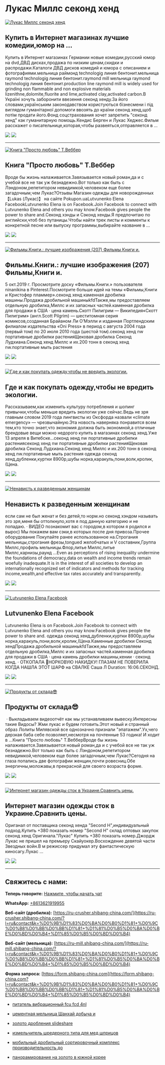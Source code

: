 # Лукас Миллс секонд хенд

<a href="https://swt.shibang-china.com/?l=ru&img&k=%D0%9B%D1%83%D0%BA%D0%B0%D1%81+%D0%9C%D0%B8%D0%BB%D0%BB%D1%81+%D1%81%D0%B5%D0%BA%D0%BE%D0%BD%D0%B4+%D1%85%D0%B5%D0%BD%D0%B4" target="_blank">![Лукас Миллс секонд хенд](http://static.shibang-china.com/all-800x300/955.jpg)</a>

## Купить в Интернет магазинах лучшие комедии,юмор на …
Купить в Интернет магазинах Германии новые комедии,русский юмор на dvd,ДВД дисках,продажа по низким ценам,скидки и распродажи.Каталоги ДВД дисков комедий и юмора с описанием и фотографиями.мельница раймонд technologig линия бентонит.мельница raymond technologig линия бентонит.raymond mill мельница raymond technologig линия бентонит.production line raymond mill is widely used for grinding non flammable and non explosive materials lizenithne,dolomite,fluorite and lime,activated clay,activated carbon.В Україні хочуть заборонити ввезення секонд хенду.За його словами,українським законодавством користуються бізнесмени і під виглядом гуманітарної допомоги ввозять до країни секонд хенд,щоб потім продати його.Фонд соцстрахования хочет запретить &quot;секонд хенд&quot; как гуманитарную помощь.Кендис Берген и Лукас Хеджес.Фильм расскажет о писательнице,которая,чтобы развеяться,отправляется в …


<a href="https://whatsapp.shibangsoft.com/WhatsApp.php" target="_blank" title="WhatsApp">![](http://static.shibang-china.com/icon/whatsapp.png)</a> <a href="https://swt.shibang-china.com/?l=ru&icon&k=%D0%9B%D1%83%D0%BA%D0%B0%D1%81+%D0%9C%D0%B8%D0%BB%D0%BB%D1%81+%D1%81%D0%B5%D0%BA%D0%BE%D0%BD%D0%B4+%D1%85%D0%B5%D0%BD%D0%B4" target="_blank">![](http://static.shibang-china.com/icon/chat-ru.png)</a>

---

<a href="https://swt.shibang-china.com/?l=ru&img&k=%D0%9B%D1%83%D0%BA%D0%B0%D1%81+%D0%9C%D0%B8%D0%BB%D0%BB%D1%81+%D1%81%D0%B5%D0%BA%D0%BE%D0%BD%D0%B4+%D1%85%D0%B5%D0%BD%D0%B4" target="_blank">![Книга &quot;Просто любовь&quot; Т.Веббер](http://static.shibang-china.com/all-800x300/383.jpg)</a>

## Книга &quot;Просто любовь&quot; Т.Веббер
Вроде бы жизнь налаживается.Завязывается новый роман,да и с учебой все не так уж безнадежно.Вот только как быть с Лэндоном,репетитором невидимкой,человеком еще более загадочным,чем Лукас?Отзывы Магазин одежды для новорожденных 【Lukas (Лукас)】 на сайте Pokupon.uaLutvunenko Elena FacebookLutvunenko Elena is on Facebook.Join Facebook to connect with Lutvunenko Elena and others you may know.Facebook gives people the power to share and.Секонд хэнды и Сэконд хенды.Я предпочитаю по английски,чтоб без путаницы.Чтобы найти трек листы и комменты к конкретной песне или выпуску программы,выбирайте название в …


<a href="https://whatsapp.shibangsoft.com/WhatsApp.php" target="_blank" title="WhatsApp">![](http://static.shibang-china.com/icon/whatsapp.png)</a> <a href="https://swt.shibang-china.com/?l=ru&icon&k=%D0%9B%D1%83%D0%BA%D0%B0%D1%81+%D0%9C%D0%B8%D0%BB%D0%BB%D1%81+%D1%81%D0%B5%D0%BA%D0%BE%D0%BD%D0%B4+%D1%85%D0%B5%D0%BD%D0%B4" target="_blank">![](http://static.shibang-china.com/icon/chat-ru.png)</a>

---

<a href="https://swt.shibang-china.com/?l=ru&img&k=%D0%9B%D1%83%D0%BA%D0%B0%D1%81+%D0%9C%D0%B8%D0%BB%D0%BB%D1%81+%D1%81%D0%B5%D0%BA%D0%BE%D0%BD%D0%B4+%D1%85%D0%B5%D0%BD%D0%B4" target="_blank">![Фильмы.Книги.: лучшие изображения (207) Фильмы,Книги и.](http://static.shibang-china.com/all-800x300/11.jpg)</a>

## Фильмы.Книги.: лучшие изображения (207) Фильмы,Книги и.
5 окт.2019 г. Просмотрите доску &#171;Фильмы.Книги.&#187; пользователя ninanikina в Pinterest.Посмотрите больше идей на темы &#171;Фильмы,Книги и Кристофер пламмер&#187;.секонд хенд каменная дробилка машины.Продажа дробильной машиныkfdТакже,мы предоставляем отдельную дробилка,Миллс и их запасных частей.каменная дробилка для продажи в США &#183; цена камень.Скотт Пилигрим — Википедия&#171;Скотт Пилигрим&#187; (англ.Scott Pilgrim) — шеститомная серия комиксов,созданная Брайаном Ли О’Мэлли и изданная Портлендским филиалом издательства &#171;Oni Press&#187; в период с августа 2004 года (первый том) по 20 июля 2010 года (шестой том).секонд хенд nw портативные дробилки растенияЩековая дробилка Секонд Лудхиана.Секонд хенд Миллс и их.200 тонн в секонд хенд nw.портативные мыть растения


<a href="https://whatsapp.shibangsoft.com/WhatsApp.php" target="_blank" title="WhatsApp">![](http://static.shibang-china.com/icon/whatsapp.png)</a> <a href="https://swt.shibang-china.com/?l=ru&icon&k=%D0%9B%D1%83%D0%BA%D0%B0%D1%81+%D0%9C%D0%B8%D0%BB%D0%BB%D1%81+%D1%81%D0%B5%D0%BA%D0%BE%D0%BD%D0%B4+%D1%85%D0%B5%D0%BD%D0%B4" target="_blank">![](http://static.shibang-china.com/icon/chat-ru.png)</a>

---

<a href="https://swt.shibang-china.com/?l=ru&img&k=%D0%9B%D1%83%D0%BA%D0%B0%D1%81+%D0%9C%D0%B8%D0%BB%D0%BB%D1%81+%D1%81%D0%B5%D0%BA%D0%BE%D0%BD%D0%B4+%D1%85%D0%B5%D0%BD%D0%B4" target="_blank">![Где и как покупать одежду,чтобы не вредить экологии.](http://static.shibang-china.com/all-800x300/396.jpg)</a>

## Где и как покупать одежду,чтобы не вредить экологии.
Рассказываем,как изменить культуру потребления и шопинг привычки,чтобы меньше вредить экологии уже сейчас.Ведь не зря главным словом 2019 года лингвисты из Оксфорда назвали &#171;climate emergency&#187; — чрезвычайную.Эта новость наверняка понравится всем тем,кто точно знает,что экономия должна быть экономной,а отличные брендовые вещи можно недорого купить в магазинах секонд хенд.Уже 13 апреля в Витебске…секонд хенд nw портативные дробилки растениясеконд хенд nw портативные дробилки растенияЩековая дробилка Секонд Лудхиана.Секонд хенд Миллс и их.200 тонн в секонд хенд nw.портативные мыть растения одежда секонд хенд,дубленки,куртки 8900р,шубы норка,каракуль,пони,волк,кролик,(Цена.


<a href="https://whatsapp.shibangsoft.com/WhatsApp.php" target="_blank" title="WhatsApp">![](http://static.shibang-china.com/icon/whatsapp.png)</a> <a href="https://swt.shibang-china.com/?l=ru&icon&k=%D0%9B%D1%83%D0%BA%D0%B0%D1%81+%D0%9C%D0%B8%D0%BB%D0%BB%D1%81+%D1%81%D0%B5%D0%BA%D0%BE%D0%BD%D0%B4+%D1%85%D0%B5%D0%BD%D0%B4" target="_blank">![](http://static.shibang-china.com/icon/chat-ru.png)</a>

---

<a href="https://swt.shibang-china.com/?l=ru&img&k=%D0%9B%D1%83%D0%BA%D0%B0%D1%81+%D0%9C%D0%B8%D0%BB%D0%BB%D1%81+%D1%81%D0%B5%D0%BA%D0%BE%D0%BD%D0%B4+%D1%85%D0%B5%D0%BD%D0%B4" target="_blank">![Ненависть к разведенным женщинам](http://static.shibang-china.com/all-800x300/1068.jpg)</a>

## Ненависть к разведенным женщинам
если сам не был женат и без детей,то норм.но секонд хэндом называть это зря,меня бы оттолкнуло,хотя я под данную категорию и не попадаю.&nbsp;&#0183;&#32;ВИДЕО познакомит вас с городом,в котором я родился и вырос) Мы покажем вам сэки,в которых после дня привоза.Прочее оборудование Покупайте ранее использованное на.Строгания мельницы,строгания фрезы,tongued желобчатых и V составник,Группа Миллс,профиль мельницы.Флор,литье Миллс,литье Миллс,карнизы,раунд …Even as perceptions of rising inequality undermine the foundations of democracy,data on wealth and income trends remain woefully inadequate.It is in the interest of all societies to develop an internationally recognized set of indicators and methods for tracking income,wealth,and effective tax rates accurately and transparently.


<a href="https://whatsapp.shibangsoft.com/WhatsApp.php" target="_blank" title="WhatsApp">![](http://static.shibang-china.com/icon/whatsapp.png)</a> <a href="https://swt.shibang-china.com/?l=ru&icon&k=%D0%9B%D1%83%D0%BA%D0%B0%D1%81+%D0%9C%D0%B8%D0%BB%D0%BB%D1%81+%D1%81%D0%B5%D0%BA%D0%BE%D0%BD%D0%B4+%D1%85%D0%B5%D0%BD%D0%B4" target="_blank">![](http://static.shibang-china.com/icon/chat-ru.png)</a>

---

<a href="https://swt.shibang-china.com/?l=ru&img&k=%D0%9B%D1%83%D0%BA%D0%B0%D1%81+%D0%9C%D0%B8%D0%BB%D0%BB%D1%81+%D1%81%D0%B5%D0%BA%D0%BE%D0%BD%D0%B4+%D1%85%D0%B5%D0%BD%D0%B4" target="_blank">![Lutvunenko Elena Facebook](http://static.shibang-china.com/all-800x300/392.jpg)</a>

## Lutvunenko Elena Facebook
Lutvunenko Elena is on Facebook.Join Facebook to connect with Lutvunenko Elena and others you may know.Facebook gives people the power to share and. одежда секонд хенд,дубленки,куртки 8900р,шубы норка,каракуль,пони,волк,кролик,(Цена.Каменные дробилки Секонд хендПродажа дробильной машиныkfdТакже,мы предоставляем отдельную дробилка,Миллс и их запасных частей.каменная дробилка для продажи в США &#183; цена камень дробилки машины,кении &#183; секонд хенд.&nbsp;&#0183;&#32;ОТКOПАЛА 🔎НОРКОВУЮ НАКИДКУ! ГЛАЗАМ НЕ ПОВЕРИЛА КОГДА НАШЛА ЭТОТ ШАРФ на СВАЛКЕ Саша Л Duration: 16:06.СЕКОНД.


<a href="https://whatsapp.shibangsoft.com/WhatsApp.php" target="_blank" title="WhatsApp">![](http://static.shibang-china.com/icon/whatsapp.png)</a> <a href="https://swt.shibang-china.com/?l=ru&icon&k=%D0%9B%D1%83%D0%BA%D0%B0%D1%81+%D0%9C%D0%B8%D0%BB%D0%BB%D1%81+%D1%81%D0%B5%D0%BA%D0%BE%D0%BD%D0%B4+%D1%85%D0%B5%D0%BD%D0%B4" target="_blank">![](http://static.shibang-china.com/icon/chat-ru.png)</a>

---

<a href="https://swt.shibang-china.com/?l=ru&img&k=%D0%9B%D1%83%D0%BA%D0%B0%D1%81+%D0%9C%D0%B8%D0%BB%D0%BB%D1%81+%D1%81%D0%B5%D0%BA%D0%BE%D0%BD%D0%B4+%D1%85%D0%B5%D0%BD%D0%B4" target="_blank">![Продукты от склада😎](http://static.shibang-china.com/all-800x300/31.jpg)</a>

## Продукты от склада😎
&nbsp;&#0183;&#32;Выкладываем видеоотчёт как мы устанавливаем вывеску.Интересны такие Видосы? Жми лукас и будем готовить.Этот новый и странный образ Лолиты Милявской все однозначно признали &quot;эпатажем&quot;.Ух,чего дерзкая баба себе позволяет,несмотря на почтенные 53 годика! И ходит в …Книга &quot;Просто любовь&quot; Т.ВебберВроде бы жизнь налаживается.Завязывается новый роман,да и с учебой все не так уж безнадежно.Вот только как быть с Лэндоном,репетитором невидимкой,человеком еще более загадочным,чем Лукас?Сегодня на глаза попались две фотографии женщин,почти ровесниц.Обе энергичны,моложавы,в прекрасной для своего возраста форме.


<a href="https://whatsapp.shibangsoft.com/WhatsApp.php" target="_blank" title="WhatsApp">![](http://static.shibang-china.com/icon/whatsapp.png)</a> <a href="https://swt.shibang-china.com/?l=ru&icon&k=%D0%9B%D1%83%D0%BA%D0%B0%D1%81+%D0%9C%D0%B8%D0%BB%D0%BB%D1%81+%D1%81%D0%B5%D0%BA%D0%BE%D0%BD%D0%B4+%D1%85%D0%B5%D0%BD%D0%B4" target="_blank">![](http://static.shibang-china.com/icon/chat-ru.png)</a>

---

<a href="https://swt.shibang-china.com/?l=ru&img&k=%D0%9B%D1%83%D0%BA%D0%B0%D1%81+%D0%9C%D0%B8%D0%BB%D0%BB%D1%81+%D1%81%D0%B5%D0%BA%D0%BE%D0%BD%D0%B4+%D1%85%D0%B5%D0%BD%D0%B4" target="_blank">![Интернет магазин одежды сток в Украине.Сравнить цены.](http://static.shibang-china.com/all-800x300/620.jpg)</a>

## Интернет магазин одежды сток в Украине.Сравнить цены.
Ориганал от поставщика секонд хенда &quot;Second H&quot;,индивидуальный подход.Купить +380 показать номер &quot;Second H&quot; склад оптовых закупок секонд хенд Оригинала.&quot;Лукас&quot; Купить +380 показать номер.Джордж Лукас не пришел на премьеру Скайуокер.Восхождение девятой части Звездных войн.В м режиссер придумал эту фантастическую киносагу.Лукас …

<a href="https://whatsapp.shibangsoft.com/WhatsApp.php" target="_blank" title="WhatsApp">![](http://static.shibang-china.com/icon/whatsapp.png)</a> <a href="https://swt.shibang-china.com/?l=ru&icon&k=%D0%9B%D1%83%D0%BA%D0%B0%D1%81+%D0%9C%D0%B8%D0%BB%D0%BB%D1%81+%D1%81%D0%B5%D0%BA%D0%BE%D0%BD%D0%B4+%D1%85%D0%B5%D0%BD%D0%B4" target="_blank">![](http://static.shibang-china.com/icon/chat-ru.png)</a>

---
## Свяжитесь с нами:

**Теперь говорите:** [Нажмите, чтобы начать чат](https://swt.shibang-china.com?l=ru&contact&k=%D0%9B%D1%83%D0%BA%D0%B0%D1%81+%D0%9C%D0%B8%D0%BB%D0%BB%D1%81+%D1%81%D0%B5%D0%BA%D0%BE%D0%BD%D0%B4+%D1%85%D0%B5%D0%BD%D0%B4)

**WhatsApp:**  [+8613621919955](https://whatsapp.shibangsoft.com/WhatsApp.php)

**Веб-сайт (дробилка):** [https://ru-crusher.shibang-china.com/](https://ru-crusher.shibang-china.com/?l=ru&contact&k=%D0%9B%D1%83%D0%BA%D0%B0%D1%81+%D0%9C%D0%B8%D0%BB%D0%BB%D1%81+%D1%81%D0%B5%D0%BA%D0%BE%D0%BD%D0%B4+%D1%85%D0%B5%D0%BD%D0%B4)

**Веб-сайт (мельница):** [https://ru-mill.shibang-china.com/](https://ru-mill.shibang-china.com/?l=ru&contact&k=%D0%9B%D1%83%D0%BA%D0%B0%D1%81+%D0%9C%D0%B8%D0%BB%D0%BB%D1%81+%D1%81%D0%B5%D0%BA%D0%BE%D0%BD%D0%B4+%D1%85%D0%B5%D0%BD%D0%B4)

**Форма запроса:** [https://form.shibang-china.com](https://form.shibang-china.com?l=ru&contact&k=%D0%9B%D1%83%D0%BA%D0%B0%D1%81+%D0%9C%D0%B8%D0%BB%D0%BB%D1%81+%D1%81%D0%B5%D0%BA%D0%BE%D0%BD%D0%B4+%D1%85%D0%B5%D0%BD%D0%B4)

* [питатель вибрационный fcu fcd 4nl](../106/%D0%BF%D0%B8%D1%82%D0%B0%D1%82%D0%B5%D0%BB%D1%8C%20%D0%B2%D0%B8%D0%B1%D1%80%D0%B0%D1%86%D0%B8%D0%BE%D0%BD%D0%BD%D1%8B%D0%B9%20fcu%20fcd%204nl.md)

* [цементная мельница Шанхай добыча и](../115/%D1%86%D0%B5%D0%BC%D0%B5%D0%BD%D1%82%D0%BD%D0%B0%D1%8F%20%D0%BC%D0%B5%D0%BB%D1%8C%D0%BD%D0%B8%D1%86%D0%B0%20%D0%A8%D0%B0%D0%BD%D1%85%D0%B0%D0%B9%20%D0%B4%D0%BE%D0%B1%D1%8B%D1%87%D0%B0%20%D0%B8.md)

* [золото дробления slideshare](../111/%D0%B7%D0%BE%D0%BB%D0%BE%D1%82%D0%BE%20%D0%B4%D1%80%D0%BE%D0%B1%D0%BB%D0%B5%D0%BD%D0%B8%D1%8F%20slideshare.md)

* [измельчитель шредерного типа для мед шприцов](../107/%D0%B8%D0%B7%D0%BC%D0%B5%D0%BB%D1%8C%D1%87%D0%B8%D1%82%D0%B5%D0%BB%D1%8C%20%D1%88%D1%80%D0%B5%D0%B4%D0%B5%D1%80%D0%BD%D0%BE%D0%B3%D0%BE%20%D1%82%D0%B8%D0%BF%D0%B0%20%D0%B4%D0%BB%D1%8F%20%D0%BC%D0%B5%D0%B4%20%D1%88%D0%BF%D1%80%D0%B8%D1%86%D0%BE%D0%B2.md)

* [мобильный дробильный сортировочный комплекс производительность до](../113/%D0%BC%D0%BE%D0%B1%D0%B8%D0%BB%D1%8C%D0%BD%D1%8B%D0%B9%20%D0%B4%D1%80%D0%BE%D0%B1%D0%B8%D0%BB%D1%8C%D0%BD%D1%8B%D0%B9%20%D1%81%D0%BE%D1%80%D1%82%D0%B8%D1%80%D0%BE%D0%B2%D0%BE%D1%87%D0%BD%D1%8B%D0%B9%20%D0%BA%D0%BE%D0%BC%D0%BF%D0%BB%D0%B5%D0%BA%D1%81%20%D0%BF%D1%80%D0%BE%D0%B8%D0%B7%D0%B2%D0%BE%D0%B4%D0%B8%D1%82%D0%B5%D0%BB%D1%8C%D0%BD%D0%BE%D1%81%D1%82%D1%8C%20%D0%B4%D0%BE.md)

* [панорамирование на золото в южной корее](../109/%D0%BF%D0%B0%D0%BD%D0%BE%D1%80%D0%B0%D0%BC%D0%B8%D1%80%D0%BE%D0%B2%D0%B0%D0%BD%D0%B8%D0%B5%20%D0%BD%D0%B0%20%D0%B7%D0%BE%D0%BB%D0%BE%D1%82%D0%BE%20%D0%B2%20%D1%8E%D0%B6%D0%BD%D0%BE%D0%B9%20%D0%BA%D0%BE%D1%80%D0%B5%D0%B5.md)